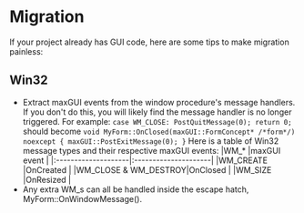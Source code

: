 # Migration

If your project already has GUI code, here are some tips to make migration painless:

## Win32

* Extract maxGUI events from the window procedure's message handlers. If you don't do this, you will likely find the message handler is no longer triggered. For example:
	`case WM_CLOSE:
		PostQuitMessage(0);
		return 0;`
		should become
		`void MyForm::OnClosed(maxGUI::FormConcept* /*form*/) noexcept {
			maxGUI::PostExitMessage(0);
		}`
		Here is a table of Win32 message types and their respective maxGUI events:
		|WM_*                 |maxGUI event          |
		|:--------------------|:---------------------|
		|WM_CREATE            |OnCreated             |
		|WM_CLOSE & WM_DESTROY|OnClosed              |
		|WM_SIZE              |OnResized             |
* Any extra WM_s can all be handled inside the escape hatch, MyForm::OnWindowMessage().